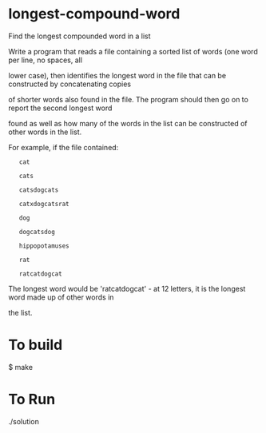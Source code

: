 longest-compound-word
=====================

Find the longest compounded word in a list

Write a program that reads a file containing a sorted list of words (one word per line, no spaces, all

lower case), then identifies the longest word in the file that can be constructed by concatenating copies 

of shorter words also found in the file. The program should then go on to report the second longest word

found as well as how many of the words in the list can be constructed of other words in the list.

For example, if the file contained:

       cat

       cats

       catsdogcats

       catxdogcatsrat

       dog

       dogcatsdog

       hippopotamuses

       rat

       ratcatdogcat
       
The longest word would be 'ratcatdogcat' - at 12 letters, it is the longest word made up of other words in

the list.


To build
========

$ make 


To Run
======

./solution <filename>
